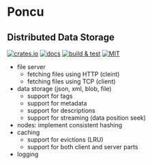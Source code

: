 # Poncu

## Distributed Data Storage

[![crates.io](https://img.shields.io/crates/v/poncu)](https://crates.io/crates/poncu)
[![docs](https://img.shields.io/docsrs/poncu)](https://docs.rs/poncu)
[![build & test](https://github.com/sheroz/poncu/actions/workflows/ci.yml/badge.svg)](https://github.com/sheroz/poncu/actions/workflows/ci.yml)
[![MIT](https://img.shields.io/github/license/sheroz/poncu)](https://github.com/sheroz/poncu/tree/main/LICENSE.txt)

* file server
  * fetching files using HTTP (cleint)
  * fetching files using TCP (client)
* data storage (json, xml, blob, file)
  * support for tags
  * support for metadata
  * support for descriptions
  * support for streaming (data position seek)
* nodes: implement consistent hashing
* caching
  * support for evictions (LRU)
  * support for both client and server parts
* logging
